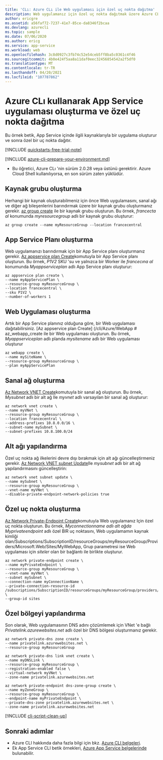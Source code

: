 ```yaml
---
title: 'CLı: Azure CLı ile Web uygulaması için özel uç nokta dağıtma'
description: Web uygulamanız için özel uç nokta dağıtmak üzere Azure CLı 'yı nasıl kullanacağınızı öğrenin
author: ericgre
ms.assetid: a56faf72-7237-41e7-85ce-da8346f2bcaa
ms.devlang: azurecli
ms.topic: sample
ms.date: 07/06/2020
ms.author: ericg
ms.service: app-service
ms.workload: web
ms.openlocfilehash: 3c8d0927c3fb74c52e54ceb5ff8ba5c0361c4f46
ms.sourcegitcommit: 4b0e424f5aa8a11daf0eec32456854542a2f5df0
ms.translationtype: MT
ms.contentlocale: tr-TR
ms.lasthandoff: 04/20/2021
ms.locfileid: "107787862"
---
```

# <a name="create-an-app-service-app-and-deploy-private-endpoint-using-azure-cli"></a>Azure CLı kullanarak App Service uygulaması oluşturma ve özel uç nokta dağıtma

Bu örnek betik, App Service içinde ilgili kaynaklarıyla bir uygulama oluşturur ve sonra özel bir uç nokta dağıtır.

[!INCLUDE [quickstarts-free-trial-note](../../../includes/quickstarts-free-trial-note.md)]

[!INCLUDE [azure-cli-prepare-your-environment.md](../../../includes/azure-cli-prepare-your-environment.md)]

 - Bu öğretici, Azure CLı 'nin sürüm 2.0.28 veya üstünü gerektirir. Azure Cloud Shell kullanılıyorsa, en son sürüm zaten yüklüdür.

## <a name="create-a-resource-group"></a>Kaynak grubu oluşturma

Herhangi bir kaynak oluşturabilmeniz için önce Web uygulamasını, sanal ağı ve diğer ağ bileşenlerini barındırmak üzere bir kaynak grubu oluşturmanız gerekir. [az group create](/cli/azure/group) ile bir kaynak grubu oluşturun. Bu örnek, *francecta al* konumunda *myresourcegroup* adlı bir kaynak grubu oluşturur:

```azurecli-interactive
az group create --name myResourceGroup --location francecentral 
```

## <a name="create-an-app-service-plan"></a>App Service Planı oluşturma

Web uygulamanızı barındırmak için bir App Service planı oluşturmanız gerekir.
[Az appservice plan Create](/cli/azure/appservice/plan#az_appservice_plan_create)komutuyla bir App Service planı oluşturun.
Bu örnek, *P1V2* SKU 'su ve yalnızca bir Worker ile *francecına al* konumunda *Myappserviceplan* adlı App Service planı oluşturur: 

```azurecli-interactive
az appservice plan create \
--name myAppServicePlan \
--resource-group myResourceGroup \
--location francecentral \
--sku P1V2 \
--number-of-workers 1
```

## <a name="create-a-web-app"></a>Web Uygulaması oluşturma

Artık bir App Service planınız olduğuna göre, bir Web uygulaması dağıtabilirsiniz.
[Az appservice plan Create] (/cli/Azure/WebApp # az_webapp_create ile bir Web uygulaması oluşturun.
Bu örnek, *Myappserviceplan* adlı planda *mysitename* adlı bir Web uygulaması oluşturur

```azurecli-interactive
az webapp create \
--name mySiteName \
--resource-group myResourceGroup \
--plan myAppServicePlan
```

## <a name="create-a-vnet"></a>Sanal ağ oluşturma

[Az Network VNET Create](/cli/azure/network/vnet)komutuyla bir sanal ağ oluşturun. Bu örnek, *Mysubnet* adlı bir alt ağ Ile *myvnet* adlı varsayılan bir sanal ağ oluşturur:

```azurecli-interactive
az network vnet create \
--name myVNet \
--resource-group myResourceGroup \
--location francecentral \
--address-prefixes 10.8.0.0/16 \
--subnet-name mySubnet \
--subnet-prefixes 10.8.100.0/24
```

## <a name="configure-the-subnet"></a>Alt ağı yapılandırma 

Özel uç nokta ağ ilkelerini devre dışı bırakmak için alt ağı güncelleştirmeniz gerekir. [Az Network VNET subnet Update](https://docs.microsoft.com/cli/azure/network/vnet/subnet#az_network_vnet_subnet_update)Ile *mysubnet* adlı bir alt ağ yapılandırmasını güncelleştirin:

```azurecli-interactive
az network vnet subnet update \
--name mySubnet \
--resource-group myResourceGroup \
--vnet-name myVNet \
--disable-private-endpoint-network-policies true
```

## <a name="create-the-private-endpoint"></a>Özel uç nokta oluşturma

[Az Network Private-Endpoint Create](/cli/azure/network/private-endpoint)komutuyla Web uygulamanız Için özel uç nokta oluşturun. Bu örnek, *Myconnectionname* *adlı alt ağda* *Myprivateendpoint* adlı özel  BIR uç noktasını, Web uygulamamın kaynak kimliği olan/Subscriptions/SubscriptionID/resourceGroups/myResourceGroup/Providers/Microsoft.Web/Sites/MyWebApp, Grup parametresi ise Web uygulaması için *siteler* olan bir bağlantı ile birlikte oluşturur. 

```azurecli-interactive
az network private-endpoint create \
--name myPrivateEndpoint \
--resource-group myResourceGroup \
--vnet-name myVNet \
--subnet mySubnet \
--connection-name myConnectionName \
--private-connection-resource-id /subscriptions/SubscriptionID/resourceGroups/myResourceGroup/providers/Microsoft.Web/sites/myWebApp \
--group-id sites
```

## <a name="configure-the-private-zone"></a>Özel bölgeyi yapılandırma

Son olarak, Web uygulamasının DNS adını çözümlemek için VNet 'e bağlı *Privatelink.azurewebsites.net* adlı özel bir DNS bölgesi oluşturmanız gerekir.


```azurecli-interactive
az network private-dns zone create \
--name privatelink.azurewebsites.net \
--resource-group myResourceGroup

az network private-dns link vnet create \
--name myDNSLink \
--resource-group myResourceGroup \
--registration-enabled false \
--virtual-network myVNet \
--zone-name privatelink.azurewebsites.net

az network private-endpoint dns-zone-group create \
--name myZoneGroup \
--resource-group myResourceGroup \
--endpoint-name myPrivateEndpoint \
--private-dns-zone privatelink.azurewebsites.net \
--zone-name privatelink.azurewebsites.net
```






[!INCLUDE [cli-script-clean-up](../../../includes/cli-script-clean-up.md)]


## <a name="next-steps"></a>Sonraki adımlar

- Azure CLI hakkında daha fazla bilgi için bkz. [Azure CLI belgeleri](/cli/azure).
- Ek App Service CLI betik örnekleri, [Azure App Service belgelerinde](../samples-cli.md) bulunabilir.
